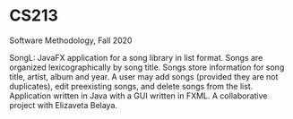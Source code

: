 # CS213
Software Methodology, Fall 2020

SongL: JavaFX application for a song library in list format. Songs are organized lexicographically by song title. Songs store information for song title, artist, album and year. A user may add songs (provided they are not duplicates), edit preexisting songs, and delete songs from the list. Application written in Java with a GUI written in FXML. A collaborative project with Elizaveta Belaya.
